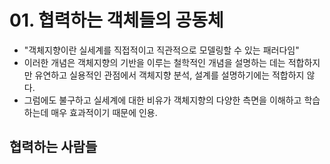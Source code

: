# 01. 협력하는 객체들의 공동체

- "객체지향이란 실세계를 직접적이고 직관적으로 모델링할 수 있는 패러다임"
- 이러한 개념은 객체지향의 기반을 이루는 철학적인 개념을 설명하는 데는 적합하지만 유연하고 실용적인 관점에서 객체지향 분석, 설계를 설명하기에는 적합하지 않다.
- 그럼에도 불구하고 실세계에 대한 비유가 객체지향의 다양한 측면을 이해하고 학습하는데 매우 효과적이기 때문에 인용.

## 협력하는 사람들

